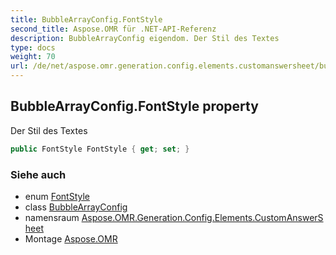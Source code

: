 ```yaml
---
title: BubbleArrayConfig.FontStyle
second_title: Aspose.OMR für .NET-API-Referenz
description: BubbleArrayConfig eigendom. Der Stil des Textes
type: docs
weight: 70
url: /de/net/aspose.omr.generation.config.elements.customanswersheet/bubblearrayconfig/fontstyle/
---
```

## BubbleArrayConfig.FontStyle property

Der Stil des Textes

```csharp
public FontStyle FontStyle { get; set; }
```

### Siehe auch

* enum [FontStyle](../../../aspose.omr.generation/fontstyle/)
* class [BubbleArrayConfig](../)
* namensraum [Aspose.OMR.Generation.Config.Elements.CustomAnswerSheet](../../bubblearrayconfig/)
* Montage [Aspose.OMR](../../../)



